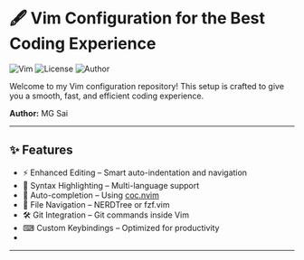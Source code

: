 # 🖋 Vim Configuration for the Best Coding Experience

![Vim](https://img.shields.io/badge/Vim-9.1-brightgreen) ![License](https://img.shields.io/badge/License-MIT-blue) ![Author](https://img.shields.io/badge/Author-MG%20Sai-orange)

Welcome to my Vim configuration repository! This setup is crafted to give you a smooth, fast, and efficient coding experience.  

**Author:** MG Sai  

---

## ✨ Features

- ⚡ Enhanced Editing – Smart auto-indentation and navigation  
- 🌈 Syntax Highlighting – Multi-language support  
- 🤖 Auto-completion – Using [coc.nvim](https://github.com/neoclide/coc.nvim)  
- 📁 File Navigation – NERDTree or fzf.vim  
- 🛠 Git Integration – Git commands inside Vim  
- ⌨ Custom Keybindings – Optimized for productivity
- 
---
